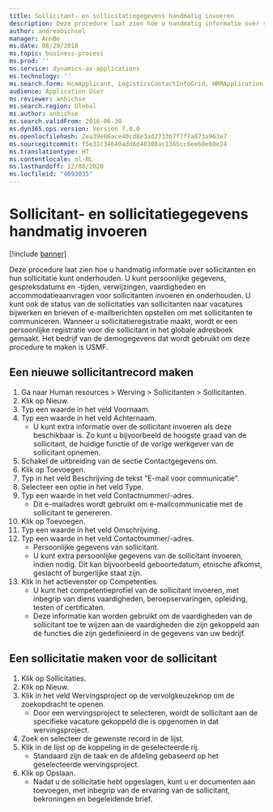 ```yaml
---
title: Sollicitant- en sollicitatiegegevens handmatig invoeren
description: Deze procedure laat zien hoe u handmatig informatie over sollicitanten en hun sollicitatie kunt onderhouden.
author: andreabichsel
manager: AnnBe
ms.date: 08/29/2018
ms.topic: business-process
ms.prod: ''
ms.service: dynamics-ax-applications
ms.technology: ''
ms.search.form: HcmApplicant, LogisticsContactInfoGrid, HRMApplication,  DirPartyTable
audience: Application User
ms.reviewer: anbichse
ms.search.region: Global
ms.author: anbichse
ms.search.validFrom: 2016-06-30
ms.dyn365.ops.version: Version 7.0.0
ms.openlocfilehash: 2ea39e86ace40cd8e3ad2733b7f7f7a873a963e7
ms.sourcegitcommit: f5e31c34640add6d40308ac1365cc0ee60e60e24
ms.translationtype: HT
ms.contentlocale: nl-NL
ms.lasthandoff: 12/08/2020
ms.locfileid: "4693035"
---
```

# <a name="enter-applicant-and-application-data-manually"></a>Sollicitant- en sollicitatiegegevens handmatig invoeren

[!include [banner](../../includes/banner.md)]

Deze procedure laat zien hoe u handmatig informatie over sollicitanten en hun sollicitatie kunt onderhouden.   U kunt persoonlijke gegevens, gespreksdatums en -tijden, verwijzingen, vaardigheden en accommodatieaanvragen voor sollicitanten invoeren en onderhouden. U kunt ook de status van de sollicitaties van sollicitanten naar vacatures bijwerken en brieven of e-mailberichten opstellen om met sollicitanten te communiceren. Wanneer u sollicitatieregistratie maakt, wordt er een persoonlijke registratie voor die sollicitant in het globale adresboek gemaakt.       Het bedrijf van de demogegevens dat wordt gebruikt om deze procedure te maken is USMF.


## <a name="create-a-new-applicant-record"></a>Een nieuwe sollicitantrecord maken
1. Ga naar Human resources > Werving > Sollicitanten > Sollicitanten.
2. Klik op Nieuw.
3. Typ een waarde in het veld Voornaam.
4. Typ een waarde in het veld Achternaam.
    * U kunt extra informatie over de sollicitant invoeren als deze beschikbaar is. Zo kunt u bijvoorbeeld de hoogste graad van de sollicitant, de huidige functie of de vorige werkgever van de sollicitant opnemen.  
5. Schakel de uitbreiding van de sectie Contactgegevens om.
6. Klik op Toevoegen.
7. Typ in het veld Beschrijving de tekst "E-mail voor communicatie".
8. Selecteer een optie in het veld Type.
9. Typ een waarde in het veld Contactnummer/-adres.
    * Dit e-mailadres wordt gebruikt om e-mailcommunicatie met de sollicitant te genereren.  
10. Klik op Toevoegen.
11. Typ een waarde in het veld Omschrijving.
12. Typ een waarde in het veld Contactnummer/-adres.
    * Persoonlijke gegevens van sollicitant.  
    * U kunt extra persoonlijke gegevens van de sollicitant invoeren, indien nodig. Dit kan bijvoorbeeld geboortedatum, etnische afkomst, geslacht of burgerlijke staat zijn.  
13. Klik in het actievenster op Competenties.
    * U kunt het competentieprofiel van de sollicitant invoeren, met inbegrip van diens vaardigheden, beroepservaringen, opleiding, testen of certificaten.  
    * Deze informatie kan worden gebruikt om de vaardigheden van de sollicitant toe te wijzen aan de vaardigheden die zijn gekoppeld aan de functies die zijn gedefinieerd in de gegevens van uw bedrijf.   

## <a name="create-an-application-for-the-applicant"></a>Een sollicitatie maken voor de sollicitant
1. Klik op Sollicitaties.
2. Klik op Nieuw.
3. Klik in het veld Wervingsproject op de vervolgkeuzeknop om de zoekopdracht te openen.
    * Door een wervingsproject te selecteren, wordt de sollicitant aan de specifieke vacature gekoppeld die is opgenomen in dat wervingsproject.  
4. Zoek en selecteer de gewenste record in de lijst.
5. Klik in de lijst op de koppeling in de geselecteerde rij.
    * Standaard zijn de taak en de afdeling gebaseerd op het geselecteerde wervingsproject.  
6. Klik op Opslaan.
    * Nadat u de sollicitatie hebt opgeslagen, kunt u er documenten aan toevoegen, met inbegrip van de ervaring van de sollicitant, bekroningen en begeleidende brief.  

